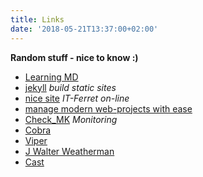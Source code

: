 ```yaml
---
title: Links
date: '2018-05-21T13:37:00+02:00'
---
```


**Random stuff - nice to know :)**

* [Learning MD](https://www.markdowntutorial.com)
* [jekyll](http://deanattali.com/beautiful-jekyll/) *build static sites*		
* [nice site](https://it-frettchen.github.io) *IT-Ferret on-line*
* [manage modern web-projects with ease](https://netlify.com)		
* [Check_MK](http://mathias-kettner.de/cms_agent_linux.html) *Monitoring*
* [Cobra](https://github.com/spf13/cobra)
* [Viper](https://github.com/spf13/viper)
* [J Walter Weatherman](https://github.com/spf13/jWalterWeatherman)
* [Cast](https://github.com/spf13/cast)
